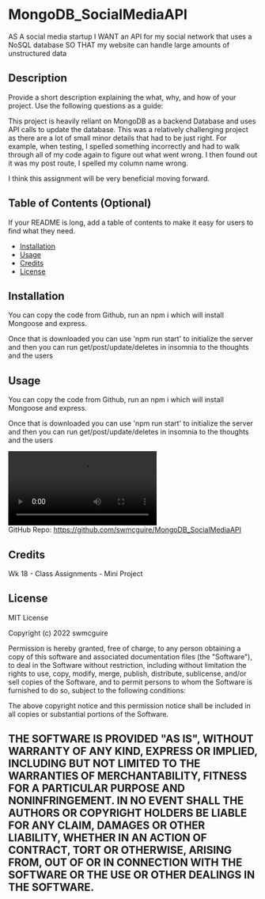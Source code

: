# MongoDB_SocialMediaAPI
AS A social media startup I WANT an API for my social network that uses a NoSQL database SO THAT my website can handle large amounts of unstructured data

## Description



Provide a short description explaining the what, why, and how of your project. Use the following questions as a guide:

This project is heavily reliant on MongoDB as a backend Database and uses API calls to update the database.  This was a relatively challenging project as there are a lot of small minor details that had to be just right.  For example, when testing, I spelled something incorrectly and had to walk through all of my code again to figure out what went wrong.  I then found out it was my post route, I spelled my column name wrong.

I think this assignment will be very beneficial moving forward.

## Table of Contents (Optional)

If your README is long, add a table of contents to make it easy for users to find what they need.

- [Installation](#installation)
- [Usage](#usage)
- [Credits](#credits)
- [License](#license)

## Installation

You can copy the code from Github, run an npm i which will install Mongoose and express.

Once that is downloaded you can use 'npm run start' to initialize the server and then you can run get/post/update/deletes in insomnia to the thoughts and the users

## Usage

You can copy the code from Github, run an npm i which will install Mongoose and express.

Once that is downloaded you can use 'npm run start' to initialize the server and then you can run get/post/update/deletes in insomnia to the thoughts and the users

![Mongo-Movie](./assets/MongoDemo.webm) <br>
GitHub Repo:  https://github.com/swmcguire/MongoDB_SocialMediaAPI

## Credits

Wk 18 - Class Assignments - Mini Project

## License

MIT License

Copyright (c) 2022 swmcguire

Permission is hereby granted, free of charge, to any person obtaining a copy
of this software and associated documentation files (the "Software"), to deal
in the Software without restriction, including without limitation the rights
to use, copy, modify, merge, publish, distribute, sublicense, and/or sell
copies of the Software, and to permit persons to whom the Software is
furnished to do so, subject to the following conditions:

The above copyright notice and this permission notice shall be included in all
copies or substantial portions of the Software.

THE SOFTWARE IS PROVIDED "AS IS", WITHOUT WARRANTY OF ANY KIND, EXPRESS OR
IMPLIED, INCLUDING BUT NOT LIMITED TO THE WARRANTIES OF MERCHANTABILITY,
FITNESS FOR A PARTICULAR PURPOSE AND NONINFRINGEMENT. IN NO EVENT SHALL THE
AUTHORS OR COPYRIGHT HOLDERS BE LIABLE FOR ANY CLAIM, DAMAGES OR OTHER
LIABILITY, WHETHER IN AN ACTION OF CONTRACT, TORT OR OTHERWISE, ARISING FROM,
OUT OF OR IN CONNECTION WITH THE SOFTWARE OR THE USE OR OTHER DEALINGS IN THE
SOFTWARE.
---


